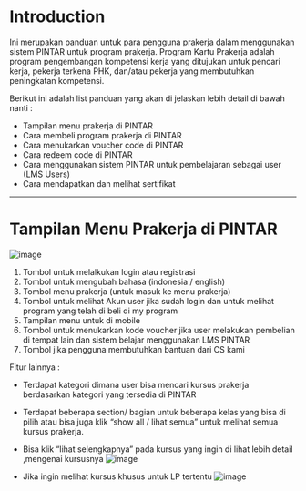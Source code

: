 # Introduction
Ini merupakan panduan untuk para pengguna prakerja dalam menggunakan sistem PINTAR untuk program prakerja.
Program Kartu Prakerja adalah program pengembangan kompetensi kerja yang ditujukan untuk pencari kerja, pekerja terkena PHK, dan/atau pekerja yang membutuhkan peningkatan kompetensi.

Berikut ini adalah list panduan yang akan di jelaskan lebih detail di bawah nanti : 
- Tampilan menu prakerja di PINTAR
- Cara membeli program prakerja di PINTAR
- Cara menukarkan voucher code di PINTAR
- Cara redeem code di PINTAR
- Cara menggunakan sistem PINTAR untuk pembelajaran sebagai user (LMS Users)
- Cara mendapatkan dan melihat sertifikat

----
# Tampilan Menu Prakerja di PINTAR

![image](https://github.com/user-attachments/assets/d0a9a1a1-79f1-468b-b7ab-54e6fb81d9f0)

   1. Tombol untuk melalkukan login atau registrasi
   2. Tombol untuk mengubah bahasa (indonesia / english)
   3. Tombol menu prakerja (untuk masuk ke menu prakerja)
   4. Tombol untuk melihat Akun user jika sudah login dan untuk melihat program yang telah di beli di my program
   5. Tampilan menu untuk di mobile
   6. Tombol untuk menukarkan kode voucher jika user melakukan pembelian di tempat lain dan sistem belajar menggunakan LMS PINTAR
   7. Tombol jika pengguna membutuhkan bantuan dari CS kami 

Fitur lainnya : 
- Terdapat kategori dimana user bisa mencari kursus prakerja berdasarkan kategori yang tersedia di PINTAR
- Terdapat beberapa section/ bagian untuk beberapa kelas yang bisa di pilih atau bisa juga klik “show all / lihat semua” untuk melihat semua kursus prakerja.
- Bisa klik “lihat selengkapnya” pada kursus yang ingin di lihat lebih detail ,mengenai kursusnya
![image](https://github.com/user-attachments/assets/1097c847-00ec-4bbf-8506-280eedf5a170)

- Jika ingin melihat kursus khusus untuk LP tertentu
![image](https://github.com/user-attachments/assets/cba352a7-ad9b-4db0-815b-90f0eb86de54)
